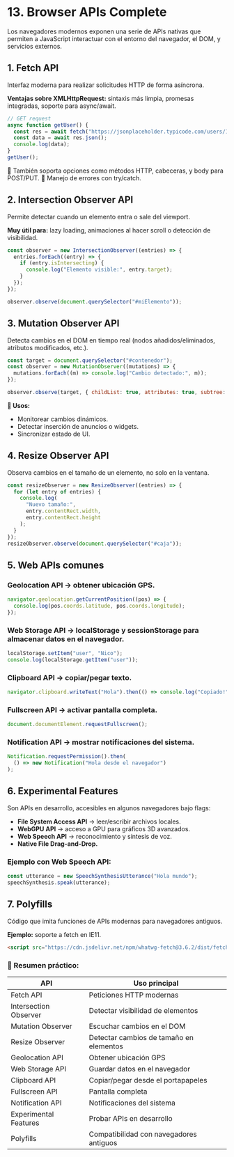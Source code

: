 # 13. Browser APIs Complete

Los navegadores modernos exponen una serie de APIs nativas que permiten a JavaScript interactuar con el entorno del navegador, el DOM, y servicios externos.

## 1. Fetch API

Interfaz moderna para realizar solicitudes HTTP de forma asíncrona.

**Ventajas sobre XMLHttpRequest:** sintaxis más limpia, promesas integradas, soporte para async/await.

```javascript
// GET request
async function getUser() {
  const res = await fetch("https://jsonplaceholder.typicode.com/users/1");
  const data = await res.json();
  console.log(data);
}
getUser();
```

🔹 También soporta opciones como métodos HTTP, cabeceras, y body para POST/PUT.
🔹 Manejo de errores con try/catch.

## 2. Intersection Observer API

Permite detectar cuando un elemento entra o sale del viewport.

**Muy útil para:** lazy loading, animaciones al hacer scroll o detección de visibilidad.

```javascript
const observer = new IntersectionObserver((entries) => {
  entries.forEach((entry) => {
    if (entry.isIntersecting) {
      console.log("Elemento visible:", entry.target);
    }
  });
});

observer.observe(document.querySelector("#miElemento"));
```

## 3. Mutation Observer API

Detecta cambios en el DOM en tiempo real (nodos añadidos/eliminados, atributos modificados, etc.).

```javascript
const target = document.querySelector("#contenedor");
const observer = new MutationObserver((mutations) => {
  mutations.forEach((m) => console.log("Cambio detectado:", m));
});

observer.observe(target, { childList: true, attributes: true, subtree: true });
```

**📌 Usos:**

- Monitorear cambios dinámicos.
- Detectar inserción de anuncios o widgets.
- Sincronizar estado de UI.

## 4. Resize Observer API

Observa cambios en el tamaño de un elemento, no solo en la ventana.

```javascript
const resizeObserver = new ResizeObserver((entries) => {
  for (let entry of entries) {
    console.log(
      "Nuevo tamaño:",
      entry.contentRect.width,
      entry.contentRect.height
    );
  }
});
resizeObserver.observe(document.querySelector("#caja"));
```

## 5. Web APIs comunes

### Geolocation API → obtener ubicación GPS.

```javascript
navigator.geolocation.getCurrentPosition((pos) => {
  console.log(pos.coords.latitude, pos.coords.longitude);
});
```

### Web Storage API → localStorage y sessionStorage para almacenar datos en el navegador.

```javascript
localStorage.setItem("user", "Nico");
console.log(localStorage.getItem("user"));
```

### Clipboard API → copiar/pegar texto.

```javascript
navigator.clipboard.writeText("Hola").then(() => console.log("Copiado!"));
```

### Fullscreen API → activar pantalla completa.

```javascript
document.documentElement.requestFullscreen();
```

### Notification API → mostrar notificaciones del sistema.

```javascript
Notification.requestPermission().then(
  () => new Notification("Hola desde el navegador")
);
```

## 6. Experimental Features

Son APIs en desarrollo, accesibles en algunos navegadores bajo flags:

- **File System Access API** → leer/escribir archivos locales.
- **WebGPU API** → acceso a GPU para gráficos 3D avanzados.
- **Web Speech API** → reconocimiento y síntesis de voz.
- **Native File Drag-and-Drop.**

### Ejemplo con Web Speech API:

```javascript
const utterance = new SpeechSynthesisUtterance("Hola mundo");
speechSynthesis.speak(utterance);
```

## 7. Polyfills

Código que imita funciones de APIs modernas para navegadores antiguos.

**Ejemplo:** soporte a fetch en IE11.

```html
<script src="https://cdn.jsdelivr.net/npm/whatwg-fetch@3.6.2/dist/fetch.umd.min.js"></script>
```

### 📌 Resumen práctico:

| API                   | Uso principal                           |
| --------------------- | --------------------------------------- |
| Fetch API             | Peticiones HTTP modernas                |
| Intersection Observer | Detectar visibilidad de elementos       |
| Mutation Observer     | Escuchar cambios en el DOM              |
| Resize Observer       | Detectar cambios de tamaño en elementos |
| Geolocation API       | Obtener ubicación GPS                   |
| Web Storage API       | Guardar datos en el navegador           |
| Clipboard API         | Copiar/pegar desde el portapapeles      |
| Fullscreen API        | Pantalla completa                       |
| Notification API      | Notificaciones del sistema              |
| Experimental Features | Probar APIs en desarrollo               |
| Polyfills             | Compatibilidad con navegadores antiguos |
